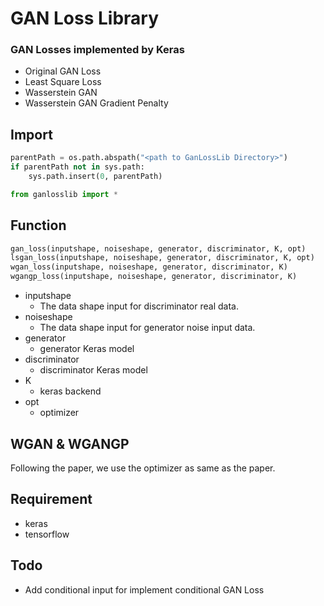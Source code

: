 # GAN Loss Library

### GAN Losses implemented by Keras

*	Original GAN Loss
*	Least Square Loss
*	Wasserstein GAN
*	Wasserstein GAN Gradient Penalty

##	Import
```	python line-numbers  
parentPath = os.path.abspath("<path to GanLossLib Directory>")
if parentPath not in sys.path:
    sys.path.insert(0, parentPath)

from ganlosslib import *
```   
##	Function
```	python line-numbers  
gan_loss(inputshape, noiseshape, generator, discriminator, K, opt)
lsgan_loss(inputshape, noiseshape, generator, discriminator, K, opt)
wgan_loss(inputshape, noiseshape, generator, discriminator, K)
wgangp_loss(inputshape, noiseshape, generator, discriminator, K)
``` 
*	inputshape
	*	The data shape input for discriminator real data.
*	noiseshape
	*	The data shape input for generator noise input data.
*	generator
	*	generator Keras model
*	discriminator
	*	discriminator Keras model
*	K
	*	keras backend
*	opt
	*	optimizer

##	WGAN & WGANGP
Following the paper, we use the optimizer as same as the paper.

##	Requirement
*	keras
*	tensorflow

##	Todo
* Add conditional input for implement conditional GAN Loss